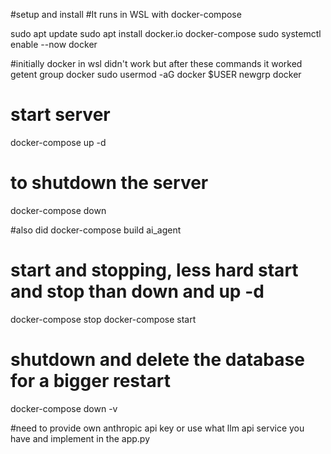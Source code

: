 #setup and install
#It runs in WSL with docker-compose

sudo apt update
sudo apt install docker.io docker-compose
sudo systemctl enable --now docker

#initially docker in wsl didn't work but after these commands it worked
getent group docker
sudo usermod -aG docker $USER
newgrp docker

# start server
docker-compose up -d

# to shutdown the server
docker-compose down

#also did
docker-compose build ai_agent

# start and stopping, less hard start and stop than down and up -d
docker-compose stop
docker-compose start

# shutdown and delete the database for a bigger restart
docker-compose down -v



#need to provide own anthropic api key or use what llm api service you have and implement in the app.py